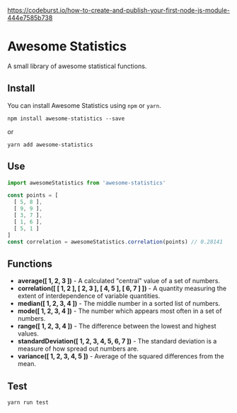 https://codeburst.io/how-to-create-and-publish-your-first-node-js-module-444e7585b738

# Awesome Statistics

A small library of awesome statistical functions.

## Install

You can install Awesome Statistics using `npm` or `yarn`.

```
npm install awesome-statistics --save
```
or
```
yarn add awesome-statistics
```

## Use

```javascript
import awesomeStatistics from 'awesome-statistics'

const points = [
  [ 5, 8 ],
  [ 9, 9 ],
  [ 3, 7 ],
  [ 1, 6 ],
  [ 5, 1 ]
]
const correlation = awesomeStatistics.correlation(points) // 0.28141
```

## Functions

- **average([ 1, 2, 3 ])** - A calculated "central" value of a set of numbers.
- **correlation([ [ 1, 2 ], [ 2, 3 ], [ 4, 5 ], [ 6, 7 ] ])** - A quantity measuring the extent of interdependence of variable quantities.
- **median([ 1, 2, 3, 4 ])** - The middle number in a sorted list of numbers.
- **mode([ 1, 2, 3, 4 ])** - The number which appears most often in a set of numbers.
- **range([ 1, 2, 3, 4 ])** - The difference between the lowest and highest values.
- **standardDeviation([ 1, 2, 3, 4, 5, 6, 7 ])** - The standard deviation is a measure of how spread out numbers are.
- **variance([ 1, 2, 3, 4, 5 ])** - Average of the squared differences from the mean.

## Test

```
yarn run test
```
